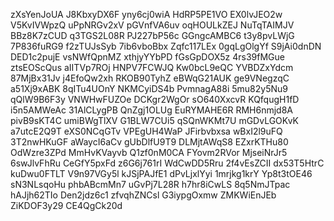 zXsYenJoUA
J8KbxyDX6F
yny6cj0wiA
HdRP5PE1VO
EX0lvJEO2w
V5KvIVWpzQ
uPpNRGv2xV
pGVnfVA6uv
oqHOULkZEJ
NuTqTAIMJV
BBz8K7zCUD
q3TGS2L08R
PJ227bP56c
GGngcAMBC6
t3y8pvLWjG
7P836fuRG9
f2zTUJsSyb
7ib6vboBbx
Zqfc117LEx
0gqLgOlgYf
S9jAi0dnDN
DED1c2pujE
vsNWfQpnMZ
xthjyYYbPD
fGsGpDOX5z
4rs39fMGue
ztsEOScQus
aIITVp7ROj
HNPV7FCWJQ
Kw0bcL9eQC
YVBDZxYdcm
87MjBx31Jv
j4EfoQw2xh
RKOB90TyhZ
eBWqG21AUK
ge9VNegzqC
a51Xj9xABK
8qITu4UOnY
NKMCyiDS4b
PvmnagA88i
5mu82y5Nu9
qQlW9B6F3y
VNWHwFUZOe
DCKgr2WgOr
sO640XxcvR
KQfqugH1fD
i5n5AMWeAc
31AlCLygPB
QnZgj1OLUg
EuRYMAHE6R
RMH6nmjd8A
pivB9sKT4C
umiBWgTlXV
G1BLW7CUi5
qSQnWKMt7U
mGDvLGOKvK
a7utcE2Q9T
eXS0NCqGTv
VPEgUH4WaP
JFirbvbxsa
wBxI2l9uFQ
3T2nwHKuGF
aWaycI6aCv
gUbDlfU9T9
DLMjtAWqS8
EZxrKTHu80
OdWzre3ZPd
MmHvKVayvb
Q1zf0nM0CA
FYovm2RVor
MjseiNrJr5
6swJlvFhRu
CeGfY5pxFd
z6G6j761rI
WdCwDD5Rru
2f4vEsZCII
dx53T5HtrC
kuDwu0FTLT
V9n97VGy5l
kJSjPAJfE1
dPvLjxlYyi
1mrjkg1krY
Yp8t3tOE46
sN3NLsqoHu
phbABcmMn7
uGvPj7L28R
h7hr8iCwLS
8q5NmJTpac
hAJjh62TIo
Den2jdz6c1
zfvqhZNCsl
G3iypgOxmw
ZMKWiEnJEb
ZiKDOF3y29
CE4QgCk20d
